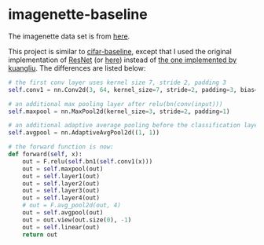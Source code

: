 # imagenette-baseline

The imagenette data set is from [here](https://github.com/fastai/imagenette).

This project is similar to [cifar-baseline](https://github.com/chrisliu298/cifar-baseline), except that I used the original implementation of [ResNet](https://arxiv.org/abs/1512.03385) (or [here](https://pytorch.org/vision/stable/models/resnet.html)) instead of [the one implemented by kuangliu](https://github.com/kuangliu/pytorch-cifar). The differences are listed below:

```python
# the first conv layer uses kernel size 7, stride 2, padding 3
self.conv1 = nn.Conv2d(3, 64, kernel_size=7, stride=2, padding=3, bias=False)

# an additional max pooling layer after relu(bn(conv(input)))
self.maxpool = nn.MaxPool2d(kernel_size=3, stride=2, padding=1)

# an additional adaptive average pooling before the classification layer
self.avgpool = nn.AdaptiveAvgPool2d((1, 1))

# the forward function is now:
def forward(self, x):
    out = F.relu(self.bn1(self.conv1(x)))
    out = self.maxpool(out)
    out = self.layer1(out)
    out = self.layer2(out)
    out = self.layer3(out)
    out = self.layer4(out)
    # out = F.avg_pool2d(out, 4)
    out = self.avgpool(out)
    out = out.view(out.size(0), -1)
    out = self.linear(out)
    return out
```
